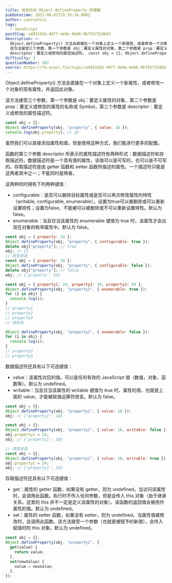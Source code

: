 ```yaml
---
title: 说说你对 Object.defineProperty 的理解
pubDatetime: 2021-08-01T15:35:14.000Z
author: caorushizi
tags:
  - JavaScript
postSlug: a493193e-48ff-4e9e-9e66-0bf55732db63
description: >-
  Object.defineProperty() 方法会直接在一个对象上定义一个新属性，或者修改一个对象的现有属性，并返回此对象。
  该方法接受三个参数，第一个参数是 obj：要定义属性的对象，第二个参数是 prop：要定义或修改的属性的名称或 Symbol，第三个参数是
  descriptor：要定义或修改的属性描述符。 const obj = {}; Object.defineProperty(ob
difficulty: 3
questionNumber: 567
source: https://fe.ecool.fun/topic/a493193e-48ff-4e9e-9e66-0bf55732db63
---
```


Object.defineProperty() 方法会直接在一个对象上定义一个新属性，或者修改一个对象的现有属性，并返回此对象。

该方法接受三个参数，第一个参数是 obj：要定义属性的对象，第二个参数是 prop：要定义或修改的属性的名称或 Symbol，第三个参数是 descriptor：要定义或修改的属性描述符。

```javascript
const obj = {};
Object.defineProperty(obj, "property", { value: 18 });
console.log(obj.property); // 18
```

虽然我们可以直接添加属性和值，但是使用这种方式，我们能进行更多的配置。

函数的第三个参数 descriptor 所表示的属性描述符有两种形式：数据描述符和存取描述符。数据描述符是一个具有值的属性，该值可以是可写的，也可以是不可写的。存取描述符是由 getter 函数和 setter 函数所描述的属性。一个描述符只能是这两者其中之一；不能同时是两者。

这两种同时拥有下列两种键值：

- configurable：是否可以删除目标属性或是否可以再次修改属性的特性（writable, configurable, enumerable）。设置为true可以被删除或可以重新设置特性；设置为false，不能被可以被删除或不可以重新设置特性。默认为false。
- enumerable：当且仅当该属性的 enumerable 键值为 true 时，该属性才会出现在对象的枚举属性中。默认为 false。

```javascript
const obj = { property: 24 };
Object.defineProperty(obj, "property", { configurable: true });
delete obj["property"]; // true
obj; // {}
// 改变状态
const obj = { property: 24 };
Object.defineProperty(obj, "property", { configurable: false });
delete obj["property"]; // false
obj; // {'property': 24}
```

```javascript
const obj = { property1: 24, property2: 34, property3: 54 };
Object.defineProperty(obj, "property1", { enumerable: true });
for (i in obj) {
  console.log(i);
}
// property1
// property2
// property3
// 改状态

Object.defineProperty(obj, "property1", { enumerable: false });
for (i in obj) {
  console.log(i);
}
// property2
// property3
```

数据描述符还具有以下可选键值：

- value：该属性对应的值。可以是任何有效的 JavaScript 值（数值，对象，函数等）。默认为 undefined。
- writable：当且仅当该属性的 writable 键值为 true 时，属性的值，也就是上面的 value，才能被赋值运算符改变。默认为 false。

```javascript
const obj = {};
Object.defineProperty(obj, "property1", { value: 18 });
obj; // {'property1': 18}
```

```javascript
const obj = {};
Object.defineProperty(obj, "property1", { value: 18, writable: false });
obj.property1 = 24;
obj; // {'property1': 18}

// 改变状态
const obj = {};
Object.defineProperty(obj, "property1", { value: 18, writable: true });
obj.property1 = 24;
obj; // {'property1': 24}
```

存取描述符还具有以下可选键值：

- get：属性的 getter 函数，如果没有 getter，则为 undefined。当访问该属性时，会调用此函数。执行时不传入任何参数，但是会传入 this 对象（由于继承关系，这里的 this 并不一定是定义该属性的对象）。该函数的返回值会被用作属性的值。默认为 undefined。
- set：属性的 setter 函数，如果没有 setter，则为 undefined。当属性值被修改时，会调用此函数。该方法接受一个参数（也就是被赋予的新值），会传入赋值时的 this 对象。默认为 undefined。

```javascript
const obj = {};
Object.defineProperty(obj, "property1", {
  get(value) {
    return value;
  },
  set(newValue) {
    value = newValue;
  },
});
```
